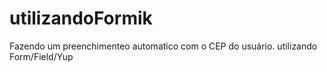 # utilizandoFormik
Fazendo um preenchimenteo automatico com o CEP do usuário. utilizando Form/Field/Yup
